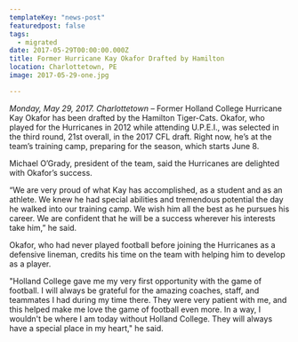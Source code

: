 ```yaml
---
templateKey: "news-post"
featuredpost: false
tags:
  - migrated
date: 2017-05-29T00:00:00.000Z
title: Former Hurricane Kay Okafor Drafted by Hamilton
location: Charlottetown, PE
image: 2017-05-29-one.jpg

---
```


*Monday, May 29, 2017. Charlottetown –* Former Holland College Hurricane Kay Okafor has been drafted by the Hamilton Tiger-Cats. Okafor, who played for the Hurricanes in 2012 while attending U.P.E.I., was selected in the third round, 21st overall, in the 2017 CFL draft. Right now, he’s at the team’s training camp, preparing for the season, which starts June 8.
 
Michael O’Grady, president of the team, said the Hurricanes are delighted with Okafor’s success.

“We are very proud of what Kay has accomplished, as a student and as an athlete. We knew he had special abilities and tremendous potential the day he walked into our training camp. We wish him all the best as he pursues his career. We are confident that he will be a success wherever his interests take him,” he said.

Okafor, who had never played football before joining the Hurricanes as a defensive lineman, credits his time on the team with helping him to develop as a player.

"Holland College gave me my very first opportunity with the game of football. I will always be grateful for the amazing coaches, staff, and teammates I had during my time there. They were very patient with me, and this helped make me love the game of football even more. In a way, I wouldn't be where I am today without Holland College. They will always have a special place in my heart," he said.
